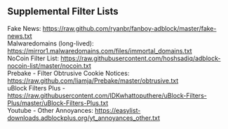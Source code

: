 ## Supplemental Filter Lists

Fake News: https://raw.github.com/ryanbr/fanboy-adblock/master/fake-news.txt<br/>
Malwaredomains (long-lived): https://mirror1.malwaredomains.com/files/immortal_domains.txt<br/>
NoCoin Filter List: https://raw.githubusercontent.com/hoshsadiq/adblock-nocoin-list/master/nocoin.txt<br/>
Prebake - Filter Obtrusive Cookie Notices: https://raw.github.com/liamja/Prebake/master/obtrusive.txt<br/>
uBlock Filters Plus - https://raw.githubusercontent.com/IDKwhattoputhere/uBlock-Filters-Plus/master/uBlock-Filters-Plus.txt<br/>
Youtube - Other Annoyances: https://easylist-downloads.adblockplus.org/yt_annoyances_other.txt<br/>

